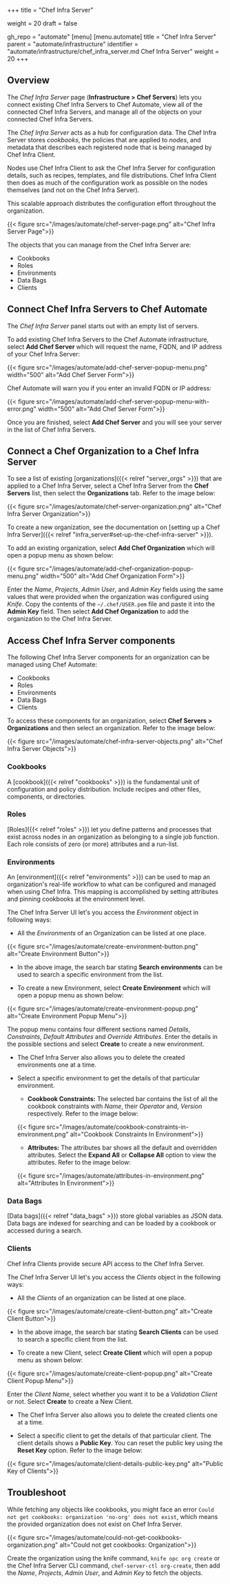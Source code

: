 +++
title = "Chef Infra Server"

weight = 20
draft = false

gh_repo = "automate"
[menu]
  [menu.automate]
    title = "Chef Infra Server"
    parent = "automate/infrastructure"
    identifier = "automate/infrastructure/chef_infra_server.md Chef Infra Server"
    weight = 20
+++

## Overview

The _Chef Infra Server_ page (**Infrastructure > Chef Servers**) lets you connect existing Chef Infra Servers to Chef Automate, view all of the connected Chef Infra Servers, and manage all of the objects on your connected Chef Infra Servers.

The _Chef Infra Server_ acts as a hub for configuration data. The Chef Infra Server stores _cookbooks_, the policies that are applied to _nodes_, and metadata that describes each registered node that is being managed by Chef Infra Client.

Nodes use Chef Infra Client to ask the Chef Infra Server for configuration details, such as recipes, templates, and file distributions. Chef Infra Client then does as much of the configuration work as possible on the nodes themselves (and not on the Chef Infra Server).

This scalable approach distributes the configuration effort throughout the organization.

{{< figure src="/images/automate/chef-server-page.png" alt="Chef Infra Server Page">}}

The objects that you can manage from the Chef Infra Server are:

- Cookbooks
- Roles
- Environments
- Data Bags
- Clients

## Connect Chef Infra Servers to Chef Automate

The _Chef Infra Server_ panel starts out with an empty list of servers.

To add existing Chef Infra Servers to the Chef Automate infrastructure, select **Add Chef Server** which will request the name, FQDN, and IP address of your Chef Infra Server:

{{< figure src="/images/automate/add-chef-server-popup-menu.png" width="500" alt="Add Chef Server Form">}}

Chef Automate will warn you if you enter an invalid FQDN or IP address:

{{< figure src="/images/automate/add-chef-server-popup-menu-with-error.png" width="500" alt="Add Chef Server Form">}}

Once you are finished, select **Add Chef Server** and you will see your server in the list of Chef Infra Servers.

## Connect a Chef Organization to a Chef Infra Server

To see a list of existing [organizations]({{< relref "server_orgs" >}}) that are applied to a Chef Infra Server,
select a Chef Infra Server from the **Chef Servers** list, then select the **Organizations** tab. Refer to the image below:

{{< figure src="/images/automate/chef-server-organization.png" alt="Chef Infra Server Organization">}}

To create a new organization, see the documentation on [setting up a Chef Infra Server]({{< relref "infra_server#set-up-the-chef-infra-server" >}}).

To add an existing organization, select **Add Chef Organization** which will open a popup menu as shown below:

{{< figure src="/images/automate/add-chef-organization-popup-menu.png" width="500" alt="Add Chef Organization Form">}}

Enter the _Name_, _Projects_, _Admin User_, and _Admin Key_ fields using the same values that were provided when the organization was configured using _Knife_.
Copy the contents of the `~/.chef/USER.pem` file and paste it into the **Admin Key** field. Then select **Add Chef Organization** to add the organization to the Chef Infra Server.

## Access Chef Infra Server components

The following Chef Infra Server components for an organization can be managed using Chef Automate:

- Cookbooks
- Roles
- Environments
- Data Bags
- Clients

To access these components for an organization, select **Chef Servers > Organizations** and then select an organization. Refer to the image below:

{{< figure src="/images/automate/chef-infra-server-objects.png" alt="Chef Infra Server Objects">}}

### Cookbooks

A [cookbook]({{< relref "cookbooks" >}}) is the fundamental unit of configuration and policy distribution. Include recipes and other files, components, or directories.

### Roles

[Roles]({{< relref "roles" >}}) let you define patterns and processes that exist across nodes in an organization as belonging to a single job function. Each role consists of zero (or more) attributes and a run-list.

### Environments

An [environment]({{< relref "environments" >}}) can be used to map an organization's real-life workflow to what can be configured and managed when using Chef Infra. This mapping is accomplished by setting attributes and pinning cookbooks at the environment level.

The Chef Infra Server UI let's you access the _Environment_ object in following ways:

- All the _Environments_ of an Organization can be listed at one place.

{{< figure src="/images/automate/create-environment-button.png" alt="Create Environment Button">}}

- In the above image, the search bar stating __Search environments__ can be used to search a specific environment from the list.

- To create a new Environment, select __Create Environment__ which will open a popup menu as shown below:

{{< figure src="/images/automate/create-environment-popup.png" alt="Create Environment Popup Menu">}}

The popup menu contains four different sections named _Details_, _Constraints_, _Default Attributes_ and _Override Attributes_. Enter the details in the possible sections and select __Create__ to create a new environment.

- The Chef Infra Server also allows you to delete the created environments one at a time.

- Select a specific environment to get the details of that particular environment.

  - __Cookbook Constraints:__ The selected bar contains the list of all the cookbook constraints with _Name_, their _Operator_ and, _Version_ respectively. Refer to the image below:

  {{< figure src="/images/automate/cookbook-constraints-in-environment.png" alt="Cookbook Constraints In Environment">}}

  - __Attributes:__ The attributes bar shows all the default and overridden attributes. Select the __Expand All__ or __Collapse All__ option to view the attributes. Refer to the image below:

  {{< figure src="/images/automate/attributes-in-environment.png" alt="Attributes In Environment">}}

### Data Bags

[Data bags]({{< relref "data_bags" >}}) store global variables as JSON data. Data bags are indexed for searching and can be loaded by a cookbook or accessed during a search.

### Clients

Chef Infra Clients provide secure API access to the Chef Infra Server.

The Chef Infra Server UI let's you access the _Clients_ object in the following ways:

- All the _Clients_ of an organization can be listed at one place.

{{< figure src="/images/automate/create-client-button.png" alt="Create Client Button">}}

- In the above image, the search bar stating __Search Clients__ can be used to search a specific client from the list.

- To create a new Client, select __Create Client__ which will open a popup menu as shown below:

{{< figure src="/images/automate/create-client-popup.png" alt="Create Client Popup Menu">}}

Enter the _Client Name_, select whether you want it to be a _Validation Client_ or not. Select __Create__ to create a New Client.

- The Chef Infra Server also allows you to delete the created clients one at a time.

- Select a specific client to get the details of that particular client. The client details shows a __Public Key__. You can reset the public key using the __Reset Key__ option. Refer to the image below:

{{< figure src="/images/automate/client-details-public-key.png" alt="Public Key of Clients">}}

## Troubleshoot

While fetching any objects like cookbooks, you might face an error `Could not get cookbooks: organization 'no-org' does not exist`, which means the provided organization does not exist on Chef Infra Server.

{{< figure src="/images/automate/could-not-get-cookbooks-organization.png" alt="Could not get cookbooks: Organization">}}

Create the organization using the knife command, `knife opc org create` or the Chef Infra Server CLI command, `chef-server-ctl org-create`, then add the _Name_, _Projects_, _Admin User_, and _Admin Key_ to fetch the objects.
